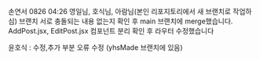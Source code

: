 손연서 0826 04:26
영일님, 호식님, 아람님(본인 리포지토리에서 새 브랜치로 작업하심) 브랜치 서로 충돌되는 내용 없는지 확인 후 main 브랜치에 merge했습니다.
AddPost.jsx, EditPost.jsx 컴포넌트 분리 확인 후 라우터 수정했습니다

윤호식 :
수정,추가 부분 오류 수정 (yhsMade 브랜치에 있음)
